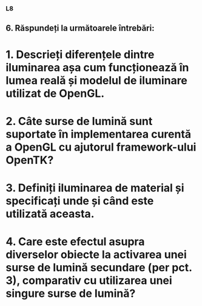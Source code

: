### L8
## 6. **Răspundeți la următoarele întrebări:**

  # 1. Descrieți diferențele dintre iluminarea așa cum funcționează în lumea reală și modelul de iluminare utilizat de OpenGL.

  # 2. Câte surse de lumină sunt suportate în implementarea curentă a OpenGL cu ajutorul framework-ului OpenTK?

  # 3. Definiți iluminarea de material și specificați unde și când este utilizată aceasta.

  # 4. Care este efectul asupra diverselor obiecte la activarea unei surse de lumină secundare (per pct. 3), comparativ cu utilizarea unei singure surse de lumină?

